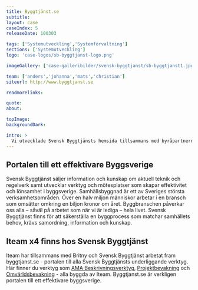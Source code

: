 ```yaml
---
title: Byggtjänst.se
subtitle:
layout: case
caseIndex: 5
releaseDate: 100303

tags: ['Systemutveckling','Systemförvaltning']
sections: ['Systemutveckling']
logo: 'case-logos/sb-byggtjanst-logo.png'

imageGallery: ['case-galleribilder/svensk-byggtjanst/sb-byggtjanst1.jpg','case-galleribilder/svensk-byggtjanst/sb-byggtjanst2.jpg']

team: ['anders','johanna','mats','christian']
siteurl: http://www.byggtjanst.se

readmorelinks:

quote:
about:

topImage:
backgroundDark:

intro: >
  Vi utvecklade Svensk Byggtjänsts hemsida tillsammans med byråpartnern Britny.
---
```


## Portalen till ett effektivare Byggsverige
Svensk Byggtjänst säljer information och kunskap om aktuell teknik och regelverk samt utvecklar verktyg och mötesplatser som skapar effektivitet och lönsamhet i byggsverige. Samhällsbyggnad är ett av Sveriges största verksamhetsområden. Över en halv miljon människor arbetar i en bransch som omsätter omkring en biljon kronor om året. Byggbranschen påverkar oss alla – såväl på arbetet som när vi är lediga – hela livet. Svensk Byggtjänst finns för att säkerställa en byggprocess som matchar samhällets behov, krävs samordning, information och kunskap.

## Iteam x4 finns hos Svensk Byggtjänst
Iteam har tillsammans med Britny och Svensk Byggtjänst arbetat fram byggtjanst.se - portalen till alla Svensk Byggtjänsts underliggande verktyg. Här finner du verktyg som [AMA Beskrivningsverktyg](amabv), [Projektbevakning](projektbevakning) och [Omvärldsbevakning](omvarldsbevakning) - alla byggda av Iteam. Byggtjanst.se är verkligen portalen till ett effektivare byggsverige.